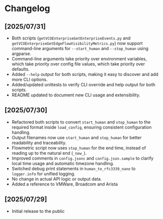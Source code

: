 # Changelog

## [2025/07/31]

- Both scripts (`getVCOEnterpriseGetEnterpriseEvents.py` and `getVCOEnterpriseGetEdgeFlowVisibilityMetrics.py`) now support command-line arguments for `--start_human` and `--stop_human` using argparse.
- Command-line arguments take priority over environment variables, which take priority over config file values, which take priority over defaults.
- Added `--help` output for both scripts, making it easy to discover and add more CLI options.
- Added/updated unittests to verify CLI override and help output for both scripts.
- README updated to document new CLI usage and extensibility.

## [2025/07/30]

- Refactored both scripts to convert `start_human` and `stop_human` to the required format inside `load_config`, ensuring consistent configuration handling.
- Output filenames now use `start_human` and `stop_human` for better readability and traceability.
- Flowmetric script now uses `stop_human` for the end time, instead of reading up to the natural end (`_now_`).
- Improved comments in `config.jsonc` and `config.json.sample` to clarify local time usage and automatic timezone handling.
- Switched debug print statements in `human_to_rfc3339_nano` to `logger.info` for unified logging.
- No change in actual API logic or output data.
- Added a reference to VMWare, Broadcom and Arista

## [2025/07/29]

- Initial release to the public